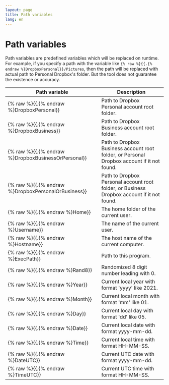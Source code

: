 ```yaml
---
layout: page
title: Path variables
lang: en
---
```


# Path variables

Path variables are predefined variables which will be replaced on runtime. For example, if you specify a path with the variable like `{% raw %}{{.{% endraw %}DropboxPersonal}}/Pictures`, then the path will be replaced with actual path to Personal Dropbox's folder. But the tool does not guarantee the existence or accuracy.

| Path variable                  | Description                                                                                |
|--------------------------------|--------------------------------------------------------------------------------------------|
| {% raw %}{{.{% endraw %}DropboxPersonal}}           | Path to Dropbox Personal account root folder.                                              |
| {% raw %}{{.{% endraw %}DropboxBusiness}}           | Path to Dropbox Business account root folder.                                              |
| {% raw %}{{.{% endraw %}DropboxBusinessOrPersonal}} | Path to Dropbox Business account root folder, or Personal Dropbox account if it not found. |
| {% raw %}{{.{% endraw %}DropboxPersonalOrBusiness}} | Path to Dropbox Personal account root folder, or Business Dropbox account if it not found. |
| {% raw %}{{.{% endraw %}Home}}                      | The home folder of the current user.                                                       |
| {% raw %}{{.{% endraw %}Username}}                  | The name of the current user.                                                              |
| {% raw %}{{.{% endraw %}Hostname}}                  | The host name of the current computer.                                                     |
| {% raw %}{{.{% endraw %}ExecPath}}                  | Path to this program.                                                                      |
| {% raw %}{{.{% endraw %}Rand8}}                     | Randomized 8 digit number leading with 0.                                                  |
| {% raw %}{{.{% endraw %}Year}}                      | Current local year with format 'yyyy' like 2021.                                           |
| {% raw %}{{.{% endraw %}Month}}                     | Current local month with format 'mm' like 01.                                              |
| {% raw %}{{.{% endraw %}Day}}                       | Current local day with format 'dd' like 05.                                                |
| {% raw %}{{.{% endraw %}Date}}                      | Current local date with format yyyy-mm-dd.                                                 |
| {% raw %}{{.{% endraw %}Time}}                      | Current local time with format HH-MM-SS.                                                   |
| {% raw %}{{.{% endraw %}DateUTC}}                   | Current UTC date with format yyyy-mm-dd.                                                   |
| {% raw %}{{.{% endraw %}TimeUTC}}                   | Current UTC time with format HH-MM-SS.                                                     |


